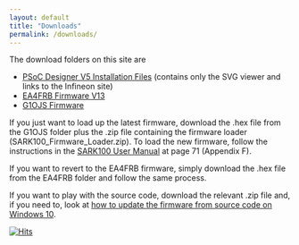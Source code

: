 ```yaml
---
layout: default
title: "Downloads"
permalink: /downloads/
---
```


The download folders on this site are
- [PSoC Designer V5 Installation Files](https://github.com/G1OJS/G1OJS-MR300-SARK100-Firmware/tree/main/PSoC%20Designer%20V5%20installation%20files) (contains only the SVG viewer and links to the Infineon site)
- [EA4FRB Firmware V13](https://github.com/G1OJS/G1OJS-MR300-SARK100-Firmware/tree/main/SARK100%20Firmware%20EA4FRB)
- [G1OJS Firmware](https://github.com/G1OJS/G1OJS-MR300-SARK100-Firmware/tree/main/SARK100%20Firmware%20G1OJS)

If you just want to load up the latest firmware, download the .hex file from the G1OJS folder plus the .zip file containing the firmware loader (SARK100_Firmware_Loader.zip). To load the new firmware, follow the instructions in the [SARK100 User Manual](https://drive.google.com/file/d/1kM88itq2omZWrUrTG7w75D_n5QEMQEQm/view) at page 71 (Appendix F).  

If you want to revert to the EA4FRB firmware, simply download the .hex file from the EA4FRB folder and follow the same process.

If you want to play with the source code, download the relevant .zip file and, if you need to, look at [how to update the firmware from source code on Windows 10](https://g1ojs.github.io/G1OJS-MR300-SARK100-Firmware/EditingOnWindows10/).


[![Hits](https://hits.seeyoufarm.com/api/count/incr/badge.svg?url=https%3A%2F%2Fg1ojs.github.io%2FG1OJS-MR300-SARK100-Firmware%2Fdownloads%2F&count_bg=%2379C83D&title_bg=%23555555&icon=&icon_color=%23E7E7E7&title=hits&edge_flat=false)](https://hits.seeyoufarm.com)
